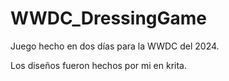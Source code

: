 # WWDC_DressingGame
Juego hecho en dos días para la WWDC del 2024.

Los diseños fueron hechos por mi en krita.
